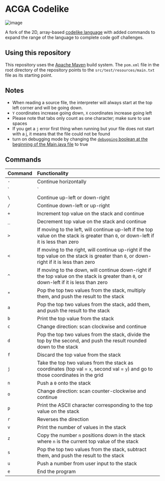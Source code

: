 # ACGA Codelike

![image](https://github.com/Allegheny-Code-Colf-Association/acga-codelike/assets/1552764/ef99bbe4-f376-47fb-b52f-87dc8ccde055)

A fork of the 2D, array-based [codelike language](https://github.com/dospunk/codelike) with added commands to expand the range of the language to complete
code golf challenges.

## Using this repository

This repository uses the [Apache Maven](https://maven.apache.org/) build system. The `pom.xml` file in the root directory of the repository points
to the `src/test/resources/main.txt` file as its starting point.

## Notes

- When reading a source file, the interpreter will always start at the top left corner and will be going down.
- `Y` coordinates increase going down, `X` coordinates increase going left
- Please note that tabs only count as one character; make sure to use spaces
- If you get a `j` error first thing when running but your file does not start with a j, it means that the file could not be found
- turn on debugging mode by changing the [`debugging` boolean at the beginning of the Main.java file](https://github.com/Allegheny-Code-Colf-Association/acga-codelike/blob/master/src/main/java/com/interpreter/acga-codelike/Main.java#L16) to true

## Commands

|Command |Functionality |
|:-------|:-------------|
|`-`     |Continue horizontally |
|`|`     |Continue vertically   |
|`\`     |Continue up-left or down-right |
|`/`     |Continue down-left or up-right |
|`+`     |Increment top value on the stack and continue |
|`_`     |Decrement top value on the stack and continue |
|`>`    |If moving to the left, will continue up-left if the top value on the stack is greater than `0`, or down-left if it is less than zero |
|`<`     |If moving to the right, will continue up-right if the top value on the stack is greater than `0`, or down-right if it is less than zero |
|`^`     |If moving to the down, will continue down-right if the top value on the stack is greater than `0`, or down-left if it is less than zero |
|`*`     |Pop the top two values from the stack, multiply them, and push the result to the stack |
|`a`     |Pop the top two values from the stack, add them, and push the result to the stack |
|`b`     |Print the top value from the stack |
|`c`     |Change direction: scan clockwise and continue |
|`d`     |Pop the top two values from the stack, divide the top by the second, and push the result rounded down to the stack |
|`f`     |Discard the top value from the stack |
|`j`     |Take the top two values from the stack as coordinates (top val = `x`, second val = `y`) and go to those coordinates in the grid |
|`n`     |Push a `0` onto the stack |
|`o`     |Change direction: scan counter-clockwise and continue |
|`p`     |Print the ASCII character corresponding to the top value on the stack |
|`r`     |Reverses the direction |
|`v`     |Print the number of values in the stack |
|`z`     |Copy the number `n` positions down in the stack where `n` is the current top value of the stack |
|`s`     |Pop the top two values from the stack, subtract them, and push the result to the stack |
|`u`     |Push a number from user input to the stack |
|`e`     |End the program |
